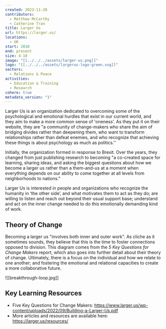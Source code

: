 ```yaml
---
created: 2023-11-20
contributors:
  - Matthew McCarthy
  - Catherine Tran
title: Larger Us
url: https://larger.us/
locations:
  - UK
start: 2018
end: present
size: 4-10
image: "[[../../../assets/larger-us.png]]"
logo: "[[../../../assets/largerus-logo-green.svg]]"
sectors:
  - Relations & Peace
activities:
  - Education & Training
  - Research
cohere: true
metadata_version: "1"
---
```

Larger Us is an organization dedicated to overcoming some of the psychological and emotional hurdles that exist in our current world, and they aim to make a more common sense of 'oneness'. As they put it on their website, they are "a community of change-makers who share the aim of bridging divides rather than deepening them, who want to transform relationships rather than defeat enemies, and who recognize that achieving these things is about psychology as much as politics.''

Initially, the organization formed in response to Brexit. Over the years, they changed from just publishing research to becoming "a co-created space for learning, sharing ideas, and asking the biggest questions about how we become a larger us rather than a them-and-us at a moment when everything depends on our ability to come together at all levels from neighborhoods to nations."

Larger Us is interested in people and organizations who recognize the humanity in ‘the other side’, and what motivates them to act as they do; are willing to listen and reach out beyond their usual support base; understand and act on the inner change needed to do this emotionally demanding kind of work.

## Theory of Change

Becoming a larger us "involves both inner and outer work". As cliche as it sometimes sounds, they believe that this is the time to foster connections opposed to division. This diagram comes from the *5 Key Questions for Change Makers* report, which also goes into further detail about their theory of change. Ultimately, there is a focus on the individual and how we relate to one another; and fostering the emotional and relational capacities to create a more collaborative future. 

![[breakthrough-loop.jpg]]
## Key Learning Resources

- Five Key Questions for Change Makers: https://www.larger.us/wp-content/uploads/2022/09/Building-a-Larger-Us.pdf
- More articles and resources are available here: https://larger.us/resources/




